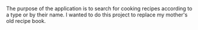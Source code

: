 The purpose of the application is to search for cooking recipes according to a type or by their name. I wanted to do this project to replace my mother's old recipe book.

